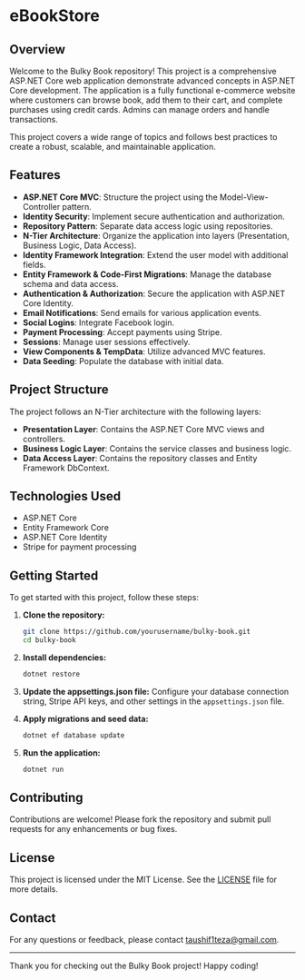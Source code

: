 # eBookStore

## Overview

Welcome to the Bulky Book repository! This project is a comprehensive ASP.NET Core web application demonstrate advanced concepts in ASP.NET Core development. The application is a fully functional e-commerce website where customers can browse book, add them to their cart, and complete purchases using credit cards. Admins can manage orders and handle transactions.

This project covers a wide range of topics and follows best practices to create a robust, scalable, and maintainable application.

## Features

- **ASP.NET Core MVC**: Structure the project using the Model-View-Controller pattern.
- **Identity Security**: Implement secure authentication and authorization.
- **Repository Pattern**: Separate data access logic using repositories.
- **N-Tier Architecture**: Organize the application into layers (Presentation, Business Logic, Data Access).
- **Identity Framework Integration**: Extend the user model with additional fields.
- **Entity Framework & Code-First Migrations**: Manage the database schema and data access.
- **Authentication & Authorization**: Secure the application with ASP.NET Core Identity.
- **Email Notifications**: Send emails for various application events.
- **Social Logins**: Integrate Facebook login.
- **Payment Processing**: Accept payments using Stripe.
- **Sessions**: Manage user sessions effectively.
- **View Components & TempData**: Utilize advanced MVC features.
- **Data Seeding**: Populate the database with initial data.

## Project Structure

The project follows an N-Tier architecture with the following layers:

- **Presentation Layer**: Contains the ASP.NET Core MVC views and controllers.
- **Business Logic Layer**: Contains the service classes and business logic.
- **Data Access Layer**: Contains the repository classes and Entity Framework DbContext.

## Technologies Used

- ASP.NET Core
- Entity Framework Core
- ASP.NET Core Identity
- Stripe for payment processing

## Getting Started

To get started with this project, follow these steps:

1. **Clone the repository:**
    ```bash
    git clone https://github.com/yourusername/bulky-book.git
    cd bulky-book
    ```

2. **Install dependencies:**
    ```bash
    dotnet restore
    ```

3. **Update the appsettings.json file:**
    Configure your database connection string, Stripe API keys, and other settings in the `appsettings.json` file.

4. **Apply migrations and seed data:**
    ```bash
    dotnet ef database update
    ```

5. **Run the application:**
    ```bash
    dotnet run
    ```

## Contributing

Contributions are welcome! Please fork the repository and submit pull requests for any enhancements or bug fixes.

## License

This project is licensed under the MIT License. See the [LICENSE](LICENSE) file for more details.

## Contact

For any questions or feedback, please contact taushif1teza@gmail.com.

---

Thank you for checking out the Bulky Book project! Happy coding!
